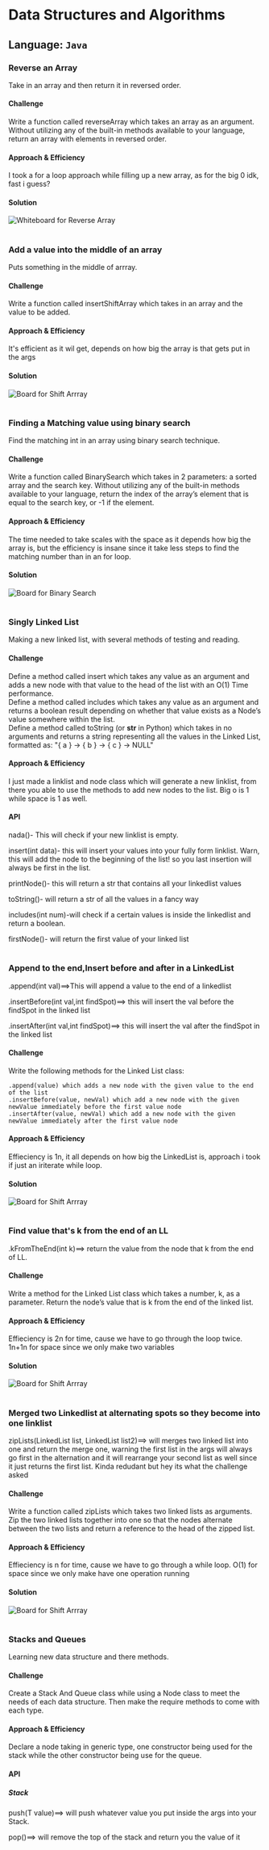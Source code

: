 # Data Structures and Algorithms

## Language: `Java`

### Reverse an Array

Take in an array and then return it in reversed order.

#### Challenge

Write a function called reverseArray which takes an array as an argument. Without utilizing any of the built-in methods available to your language, return an array with elements in reversed order.

#### Approach & Efficiency

I took a for a loop approach while filling up a new array, as for the big 0 idk, fast i  guess?

#### Solution

![Whiteboard for Reverse Array](../../assets/aww-board.png)

# ####################################################################  

### Add a value into the middle of an array  

Puts something in the middle of arrray.  

#### Challenge  

Write a function called insertShiftArray which takes in an array and the value to be added.  

#### Approach & Efficiency  

It's efficient as it wil get, depends on how big the array is that gets put in the args  

#### Solution  


![Board for Shift Arrray](../../assets/shiftarrayboard.png)  

# ####################################################################

### Finding a Matching value using binary search

Find the matching int in an array using binary search technique.

#### Challenge  

Write a function called BinarySearch which takes in 2 parameters: a sorted array and the search key. Without utilizing any of the built-in methods available to your language, return the index of the array’s element that is equal to the search key, or -1 if the element.  

#### Approach & Efficiency  

The time needed to take scales with the space as it depends how big the array is, but the efficiency is insane since it take less steps to find the matching number than in an for loop.

#### Solution

![Board for Binary Search](../../assets/binarysearchboard.png)  

# ########################################################################  

### Singly Linked List  
Making a new linked list, with several methods of testing and reading.  

#### Challenge  

 Define a method called insert which takes any value as an argument and adds a new node with that value to the head of the list with an O(1) Time performance.  
 Define a method called includes which takes any value as an argument and returns a boolean result depending on whether that value exists as a Node’s value somewhere within the list.  
 Define a method called toString (or __str__ in Python) which takes in no arguments and returns a string representing all the values in the Linked List, formatted as:
        "{ a } -> { b } -> { c } -> NULL"  


#### Approach & Efficiency  

<!-- What approach did you take? Why? What is the Big O space/time for this approach? -->
I just made a linklist and node class which will generate a new linklist, from there you able to use the methods to add new nodes to the list. Big o is 1 while space is 1 as well.

#### API  

nada()- This will check if your new linklist is empty.  

insert(int data)- this will insert your values into your fully form linklist. Warn, this will add the node to the beginning of the list! so you last insertion will always be first in the list.

printNode()- this will return a str that contains all your linkedlist values

toString()- will return a str of all the values in a fancy way

includes(int num)-will check if a certain values is inside the linkedlist and return a boolean.

firstNode()- will return the first value of your linked list  

# ####################################################################  

### Append to the end,Insert before and after in a LinkedList 

.append(int val)==>This will append a value to the end of a linkedlist

.insertBefore(int val,int findSpot)==> this will insert the val before the findSpot in the linked list

.insertAfter(int val,int findSpot)==> this will insert the val after the findSpot in the linked list

#### Challenge  

Write the following methods for the Linked List class:

    .append(value) which adds a new node with the given value to the end of the list
    .insertBefore(value, newVal) which add a new node with the given newValue immediately before the first value node
    .insertAfter(value, newVal) which add a new node with the given newValue immediately after the first value node


#### Approach & Efficiency  

Effieciency is 1n, it all depends on how big the LinkedList is, approach i took if just an iriterate while loop.

#### Solution  


![Board for Shift Arrray](../../assets/appendinsertLL.png)  

# ####################################################################  

### Find value that's k from the end of an LL

.kFromTheEnd(int k)==> return the value from the node that k from the end of LL.

#### Challenge  

Write a method for the Linked List class which takes a number, k, as a parameter. Return the node’s value that is k from the end of the linked list.  


#### Approach & Efficiency  

Effieciency is 2n for time, cause we have to go through the loop twice. 1n+1n for space since  we only make two variables

#### Solution  


![Board for Shift Arrray](../../assets/LLkfromtheendboard.png)  

# ####################################################################  

### Merged two Linkedlist at alternating spots so they become into one linklist  

zipLists(LinkedList list, LinkedList list2)==> will merges two linked list into one and return the merge one, warning the first list in the args will always go first in the alternation 
and it will rearrange your second list as well since it just returns the first list. Kinda redudant but hey its what the challenge asked

#### Challenge  

Write a function called zipLists which takes two linked lists as arguments. Zip the two linked lists together into one so that the nodes alternate between the two lists and return a reference to the head of the zipped list.  


#### Approach & Efficiency  

Effieciency is n for time, cause we have to go through a  while loop. O(1) for space since  we only make have one operation running

#### Solution  


![Board for Shift Arrray](../../assets/zipLL.png)  


# ####################################################################  


### Stacks and Queues  
<!-- Short summary or background information -->
Learning new data structure and there methods.
#### Challenge
<!-- Description of the challenge -->
Create a Stack And Queue class while using a Node class to meet the needs of each data structure. Then make the require methods to come with each type.
#### Approach & Efficiency
<!-- What approach did you take? Why? What is the Big O space/time for this approach? -->
Declare a node taking in generic type, one constructor being used for the stack while the other constructor being use for the queue.
#### API
<!-- Description of each method publicly available to your Stack and Queue-->

##### Stack

push(T value)==> will push whatever value you put inside the args into your Stack.

pop()==> will remove the top of the stack and return you the value of it


